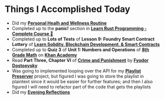 # Things I Accomplished Today

- Did my **[Personal Healh and Wellness Routine](../../routines/2024/personal-health-and-wellness-routine/personal-health-and-wellness-routine-2024-week-8.md)**
- Completed up to the **panic!** section in **[Learn Rust Programming - Complete Course 🦀](https://www.youtube.com/watch?v=BpPEoZW5IiY)**
- Completed up to **Lots of Tests** of **Lesson 9: Foundry Smart Contract Lottery** of **[Learn Solidity, Blockchain Development, & Smart Contracts](https://www.youtube.com/watch?v=umepbfKp5rI)**
- Completed up to **Quiz 3** of **Unit 1: Numbers and Operations** of **[8th Grade Math](https://www.khanacademy.org/math/cc-eighth-grade-math)** on **[Khan Academy](https://www.khanacademy.org)**
- Read **Part Three, Chapter VI** of **[Crime and Punishment](https://www.goodreads.com/book/show/7144.Crime_and_Punishment)** by **[Fyodor Dostoevsky](https://www.goodreads.com/author/show/3137322.Fyodor_Dostoevsky)**
- Was going to implemented looping over the API for my **[Playlist Preserver](https://github.com/evorhard/Playlist-Preserver)** project, but figured I was going to store the playlist in plaintext since it would be easier for further features; and then I also figured I will need to refactor part of the code that gets the playlists
- Did my **[Evening Reflections](../../routines/evening-reflections.md)**
